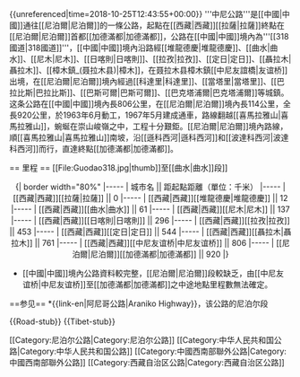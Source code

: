 {{unreferenced|time=2018-10-25T12:43:55+00:00}}
'''中尼公路'''是[[中國|中國]]通往[[尼泊爾|尼泊爾]]的一條公路，起點在[[西藏|西藏]][[拉薩|拉薩]]終點在[[尼泊爾|尼泊爾]]首都[[加德滿都|加德滿都]]，公路在[[中國|中國]]境內為'''[[318國道|318國道]]'''，[[中國|中國]]境內沿路經[[堆龍德慶|堆龍德慶]]、[[曲水|曲水]]、[[尼木|尼木]]、[[日喀則|日喀則]]、[[拉孜|拉孜]]、[[定日|定日]]、[[聶拉木|聶拉木]]、[[樟木鎮_(聂拉木县)|樟木]]，在聂拉木县樟木鎮[[中尼友誼橋|友谊桥]]出境，在[[尼泊爾|尼泊爾]]境內經過[[科達里|科達里]]、[[當塔里|當塔里]]、[[巴拉比斯|巴拉比斯]]、[[巴斯可爾|巴斯可爾]]、[[巴克塔浦爾|巴克塔浦爾]]等城鎮。这条公路在[[中國|中國]]境內長806公里，在[[尼泊爾|尼泊爾]]境內長114公里，全長920公里，於1963年6月動工，1967年5月建成通車，路線翻越[[喜馬拉雅山|喜馬拉雅山]]，蜿蜒在崇山峻嶺之中，工程十分艱鉅。[[尼泊爾|尼泊爾]]境內路線，順[[喜馬拉雅山|喜馬拉雅山]]南坡，沿[[遜科西河|遜科西河]]和[[波達科西河|波達科西河]]而行，直達終點[[加德滿都|加德滿都]]。

== 里程 ==
[[File:Guodao318.jpg|thumb]]至[[曲水|曲水]]段]]
<center>
{| border width="80%"
|-----
| 城市名 || 距起點距離（單位：千米）
|-----
| [[西藏|西藏]][[拉薩|拉薩]] || 0
|-----
| [[西藏|西藏]][[堆龍德慶|堆龍德慶]] || 12
|-----
| [[西藏|西藏]][[曲水|曲水]] || 61
|-----
| [[西藏|西藏]][[尼木|尼木]] || 137
|-----
| [[西藏|西藏]][[日喀則|日喀則]] || 296
|-----
| [[西藏|西藏]][[拉孜|拉孜]] || 453
|-----
| [[西藏|西藏]][[定日|定日]] || 544
|-----
| [[西藏|西藏]][[聶拉木|聶拉木]] || 761
|-----
| [[西藏|西藏]][[中尼友谊桥|中尼友谊桥]] || 806
|-----
| [[尼泊爾|尼泊爾]][[加德滿都|加德滿都]] || 920
|}
</center>

* [[中國|中國]]境內公路資料較完整，[[尼泊爾|尼泊爾]]段較缺乏，由[[中尼友谊桥|中尼友谊桥]]至[[加德滿都|加德滿都]]之中途地點里程數無法確定。

==参见==
*{{link-en|阿尼哥公路|Araniko Highway}}，该公路的尼泊尔段

{{Road-stub}}
{{Tibet-stub}}

[[Category:尼泊尔公路|Category:尼泊尔公路]]
[[Category:中华人民共和国公路|Category:中华人民共和国公路]]
[[Category:中國西南部聯外公路|Category:中國西南部聯外公路]]
[[Category:西藏自治区公路|Category:西藏自治区公路]]